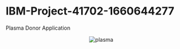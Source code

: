 # IBM-Project-41702-1660644277
Plasma Donor Application

<center>
    <img src="https://cityspideynews.s3.amazonaws.com/uploads/spidey/202206/blood-donation-1623664382-1655192588.png" alt="plasma"></center>
